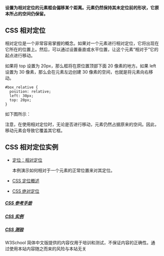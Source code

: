 **设置为相对定位的元素框会偏移某个距离。元素仍然保持其未定位前的形状，它原本所占的空间仍保留。**

## CSS 相对定位

相对定位是一个非常容易掌握的概念。如果对一个元素进行相对定位，它将出现在它所在的位置上。然后，可以通过设置垂直或水平位置，让这个元素“相对于”它的起点进行移动。

如果将 top 设置为 20px，那么框将在原位置顶部下面 20 像素的地方。如果 left 设置为 30 像素，那么会在元素左边创建 30 像素的空间，也就是将元素向右移动。

```
#box_relative {
  position: relative;
  left: 30px;
  top: 20px;
}

```

如下图所示：

注意，在使用相对定位时，无论是否进行移动，元素仍然占据原来的空间。因此，移动元素会导致它覆盖其它框。

## CSS 相对定位实例

- [定位：相对定位](http://www.w3school.com.cn/tiy/t.asp?f=csse_position_relative)

  本例演示如何相对于一个元素的正常位置来对其定位。


- [CSS 定位概述](http://www.w3school.com.cn/css/css_positioning.asp)
- [CSS 绝对定位](http://www.w3school.com.cn/css/css_positioning_absolute.asp)

##### [CSS 参考手册](http://www.w3school.com.cn/cssref/index.asp)

##### [CSS 实例](http://www.w3school.com.cn/example/csse_examples.asp)

##### [CSS 测验](http://www.w3school.com.cn/css/css_quiz.asp)

W3School 简体中文版提供的内容仅用于培训和测试，不保证内容的正确性。通过使用本站内容随之而来的风险与本站无关